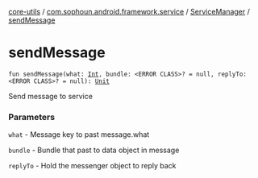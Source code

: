 [core-utils](../../index.md) / [com.sophoun.android.framework.service](../index.md) / [ServiceManager](index.md) / [sendMessage](./send-message.md)

# sendMessage

`fun sendMessage(what: `[`Int`](https://kotlinlang.org/api/latest/jvm/stdlib/kotlin/-int/index.html)`, bundle: <ERROR CLASS>? = null, replyTo: <ERROR CLASS>? = null): `[`Unit`](https://kotlinlang.org/api/latest/jvm/stdlib/kotlin/-unit/index.html)

Send message to service

### Parameters

`what` - Message key to past message.what

`bundle` - Bundle that past to data object in message

`replyTo` - Hold the messenger object to reply back